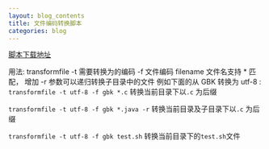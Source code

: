 ```yaml
---
layout: blog_contents
title: 文件编码转换脚本
categories: blog
---
```


[脚本下载地址](http://toknot.com/download/transformfile)

用法:
transformfile -t 需要转换为的编码  -f 文件编码  filename
文件名支持 * 匹配， 增加 -r 参数可以递归转换子目录中的文件
例如下面的从 GBK 转换为 utf-8 :
`transformfile -t utf-8 -f gbk *.c`  转换当前目录下以`.c` 为后缀  
 
`transformfile -t utf-8 -f gbk *.java -r` 转换当前目录及子目录下以`.c` 为后缀  

`transformfile -t utf-8 -f gbk test.sh` 转换当前目录下的`test.sh`文件  
